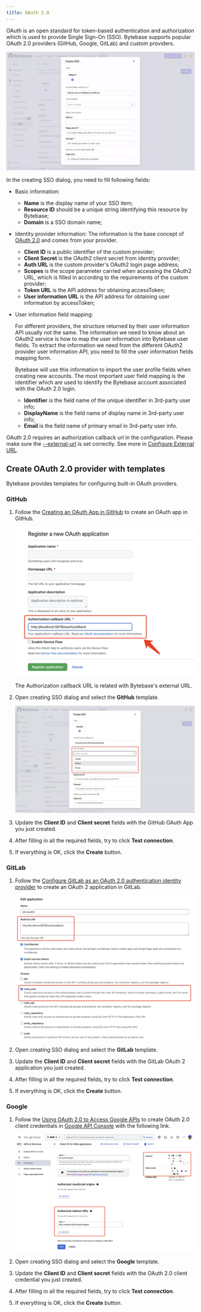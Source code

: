 ```yaml
---
title: OAuth 2.0
---
```


OAuth is an open standard for token-based authentication and authorization which is used to provide Single Sign-On (SSO). Bytebase supports popular OAuth 2.0 providers (GitHub, Google, GitLab) and custom providers.

![create-sso-dialog](/static/docs/administration/sso/create-sso-dialog.webp)

In the creating SSO dialog, you need to fill following fields:

- Basic information:

  - **Name** is the display name of your SSO item;
  - **Resource ID** should be a unique string identifying this resource by Bytebase;
  - **Domain** is a SSO domain name;

- Identity provider information: The information is the base concept of [OAuth 2.0](https://oauth.net/2/) and comes from your provider.

  - **Client ID** is a public identifier of the custom provider;
  - **Client Secret** is the OAuth2 client secret from identity provider;
  - **Auth URL** is the custom provider's OAuth2 login page address;
  - **Scopes** is the scope parameter carried when accessing the OAuth2 URL, which is filled in according to the requirements of the custom provider;
  - **Token URL** is the API address for obtaining accessToken;
  - **User information URL** is the API address for obtaining user information by accessToken;

- User information field mapping:

  For different providers, the structure returned by their user information API usually not the same. The information we need to know about an OAuth2 service is how to map the user information into Bytebase user fields. To extract the information we need from the different OAuth2 provider user information API, you need to fill the user information fields mapping form.

  Bytebase will use this information to import the user profile fields when creating new accounts.
  The most important user field mapping is the identifier which are used to identify the Bytebase account associated with the OAuth 2.0 login.

  - **Identifier** is the field name of the unique identifier in 3rd-party user info;
  - **DisplayName** is the field name of display name in 3rd-party user info;
  - **Email** is the field name of primary email in 3rd-party user info.

<hint-block type="info">

OAuth 2.0 requires an authorization callback url in the configuration. Please make sure the [--external-url](/docs/get-started/install/external-url) is set correctly. See more in [Configure External URL](/docs/get-started/install/external-url).

</hint-block>

## Create OAuth 2.0 provider with templates

Bytebase provides templates for configuring built-in OAuth providers.

### GitHub

1. Follow the [Creating an OAuth App in GitHub](https://docs.github.com/en/developers/apps/building-oauth-apps/creating-an-oauth-app) to create an OAuth app in GitHub.

   ![github-oauth-app-config](/static/docs/administration/sso/github-oauth-app-config.webp)

   <hint-block type="info">

   The Authorization callback URL is related with Bytebase's external URL.

   </hint-block>

2. Open creating SSO dialog and select the **GitHub** template.

   ![oauth2-github](/static/docs/administration/sso/oauth2-github.webp)

3. Update the **Client ID** and **Client secret** fields with the GitHub OAuth App you just created.
4. After filling in all the required fields, try to click **Test connection**.
5. If everything is OK, click the **Create** button.

### GitLab

1. Follow the [Configure GitLab as an OAuth 2.0 authentication identity provider](https://docs.github.com/en/developers/apps/building-oauth-apps/creating-an-oauth-app) to create an OAuth 2 application in GitLab.

   ![gitlab-oauth-app-config](/static/docs/administration/sso/gitlab-oauth-app-config.webp)

2. Open creating SSO dialog and select the **GitLab** template.
3. Update the **Client ID** and **Client secret** fields with the GitLab OAuth 2 application you just created.
4. After filling in all the required fields, try to click **Test connection**.
5. If everything is OK, click the **Create** button.

### Google

1. Follow the [Using OAuth 2.0 to Access Google APIs](https://developers.google.com/identity/protocols/oauth2) to create OAuth 2.0 client credentials in [Google API Console](https://console.developers.google.com/) with the following link.

   ![google-oauth-app-config](/static/docs/administration/sso/google-oauth-app-config.webp)

2. Open creating SSO dialog and select the **Google** template.
3. Update the **Client ID** and **Client secret** fields with the OAuth 2.0 client credential you just created.
4. After filling in all the required fields, try to click **Test connection**.
5. If everything is OK, click the **Create** button.
